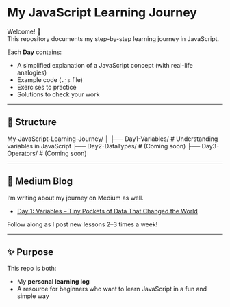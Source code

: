 # My JavaScript Learning Journey

Welcome! 👋  
This repository documents my step-by-step learning journey in JavaScript.  

Each **Day** contains:  
- A simplified explanation of a JavaScript concept (with real-life analogies)  
- Example code (`.js` file)  
- Exercises to practice  
- Solutions to check your work  

---

## 📂 Structure
My-JavaScript-Learning-Journey/
│
├── Day1-Variables/ # Understanding variables in JavaScript
├── Day2-DataTypes/ # (Coming soon)
├── Day3-Operators/ # (Coming soon)

---

## 🔗 Medium Blog
I’m writing about my journey on Medium as well.  
- [Day 1: Variables – Tiny Pockets of Data That Changed the World](https://medium.com/)

Follow along as I post new lessons 2–3 times a week!  

---

## ✨ Purpose
This repo is both:  
- My **personal learning log**  
- A resource for beginners who want to learn JavaScript in a fun and simple way  





